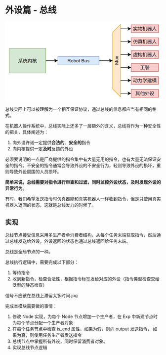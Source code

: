 # 外设篇 - 总线

![图 1](images/有外设内核.png)  

总线实际上可以被理解为一个相互保证协议，通过总线的信息都应当有相同的格式。

在机器人操作系统中，总线实际上还多了一层额外的含义，总线将作为一种安全性的把关，具体阐述为：

1. 向外设许诺一定提供**合法的**、**安全的**指令
2. 向内核提供一定**及时**反馈的外设

必须要说明的一点是厂商提供的指令集中有大量无用的指令，也有大量无法保证安全的指令。不安全的指令通常会导致外设的不安全行为，轻则导致外设的损坏，重则导致外设周围的人员损坏。

**简单来说，总线需要对指令进行审查和过滤，同时监控外设状态，及时发现外设的异常行为。**

有时，我们希望发送指令时仿真器能和真实机器人一样收到指令，但是只使用真实机器人返回的状态，这就是总线发力的时候了。

## 实现

总线节点接受信息采用多生产者单消费者结构，从每个任务末端获取指令，然后通过总线发送给外设，外设返回的状态也通过总线返回给任务末端。

总线是全局节点的一种。

总线执行逻辑中，需要完成以下部分：

1. 等待指令
2. 收到新指令，检查合法性，根据指令标签发给对应的外设（指令类型检查交给泛型的静态检查）

信号不应该在总线上滞留太多时间.jpg

完成本模块需要做的事情：

1. 修改 Node 实现，为每个 Node 节点增加一个生产者，在 Exp 中新建节点时为每个节点分配一个生产者对象
1. 在每个任务节点中检查 is_end 属性，如果为假，则向 output 发送指令， 如果为真，则使用任务生产者发送指令
2. 总线节点中掌握所有外设，同时保留消费者对象。
3. 实现总线节点逻辑